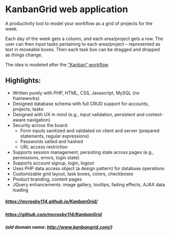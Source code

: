 # KanbanGrid web application

A productivity tool to model your workflow as a grid of projects for the week.

Each day of the week gets a column, and each area/project gets a row. The user can then input tasks pertaining to each area/project – represented as text in moveable boxes. Then each task box can be dragged and dropped as things change.

The idea is modeled after the [“Kanban” workflow](https://en.wikipedia.org/wiki/Kanban).

## Highlights:
* Written purely with PHP, HTML, CSS, Javascript, MySQL (no frameworks)
* Designed database schema with full CRUD support for accounts, projects, tasks
* Designed with UX in mind (e.g., input validation, persistent and context-aware navigation)
* Security across the board:
  * Form inputs sanitized and validated on client and server (prepared statements, regular expressions)
  * Passwords salted and hashed
  * URL access restriction
* Supports session management, persisting state across pages (e.g., permissions, errors, login state)
* Supports account signup, login, logout
* Uses PHP data access object (a design pattern) for database operations
* Customizable grid layout, task boxes, colors, checkboxes
* Product branding, content pages
* JQuery enhancements: image gallery, tooltips, fading effects, AJAX data loading

##### https://mcrosby114.github.io/KanbanGrid/
##### https://github.com/mcrosby114/KanbanGrid
##### (old domain name: http://www.kanbangrid.com/)

